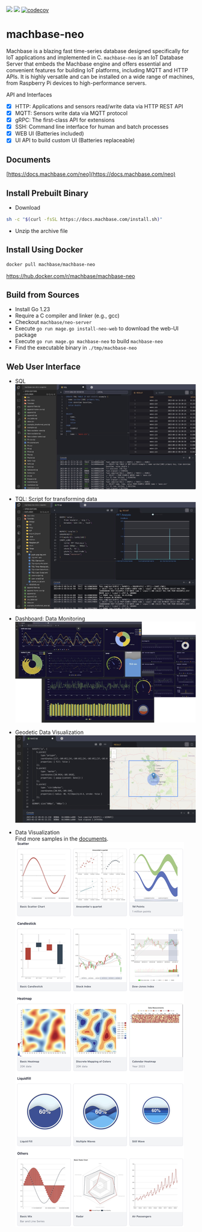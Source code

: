 
[![](https://img.shields.io/github/v/release/machbase/neo-server?sort=semver)](https://github.com/machbase/neo-server/releases)
[![](https://github.com/machbase/neo-server/actions/workflows/ci-main.yml/badge.svg)](https://github.com/machbase/neo-server/actions/workflows/ci-main.yml)
[![codecov](https://codecov.io/gh/machbase/neo-server/graph/badge.svg?token=4IJ83M8R0B)](https://codecov.io/gh/machbase/neo-server)

# machbase-neo

Machbase is a blazing fast time-series database designed specifically for IoT applications and implemented in C.
`machbase-neo` is an IoT Database Server that embeds the Machbase engine and offers essential and convenient features for building IoT platforms,
including MQTT and HTTP APIs. It is highly versatile and can be installed on a wide range of machines,
from Raspberry Pi devices to high-performance servers.

API and Interfaces

- [x] HTTP: Applications and sensors read/write data via HTTP REST API
- [x] MQTT: Sensors write data via MQTT protocol
- [x] gRPC: The first-class API for extensions
- [x] SSH: Command line interface for human and batch processes
- [x] WEB UI (Batteries included)
- [x] UI API to build custom UI (Batteries replaceable)

## Documents

[https://docs.machbase.com/neo](https://docs.machbase.com/neo)

## Install Prebuilt Binary

- Download

```sh
sh -c "$(curl -fsSL https://docs.machbase.com/install.sh)"
```

- Unzip the archive file

## Install Using Docker

```sh
docker pull machbase/machbase-neo
```

https://hub.docker.com/r/machbase/machbase-neo

## Build from Sources

- Install Go 1.23
- Require a C compiler and linker (e.g., gcc)
- Checkout `machbase/neo-server`
- Execute `go run mage.go install-neo-web` to download the web-UI package
- Execute `go run mage.go machbase-neo` to build `machbase-neo`
- Find the executable binary in `./tmp/machbase-neo`

## Web User Interface

- SQL
![screen](./docs/screenshot02.jpg)

- TQL: Script for transforming data
![screen](./docs/screenshot01.jpg)

- Dashboard: Data Monitoring
![screen](./docs/dashboard.png)

- Geodetic Data Visualization
![screen](./docs/screenshot03.jpg)

- Data Visualization<br/>
Find more samples in the [documents](https://docs.machbase.com/neo/tql/chart/).
![charts](./docs/charts_demo.jpg)
